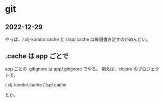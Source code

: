 # git

## 2022-12-29

やっぱ、/.clj-kondo/.cache と /.lsp/.cache は毎回書き足すのがめんどい。

## .cache は app ごとで

app ごとの .gitignore は app/.gitignore でやろ。
例えば、clojure のプロジェクトで、

/.clj-kondo/.cache
/.lsp/.cache

とか。
